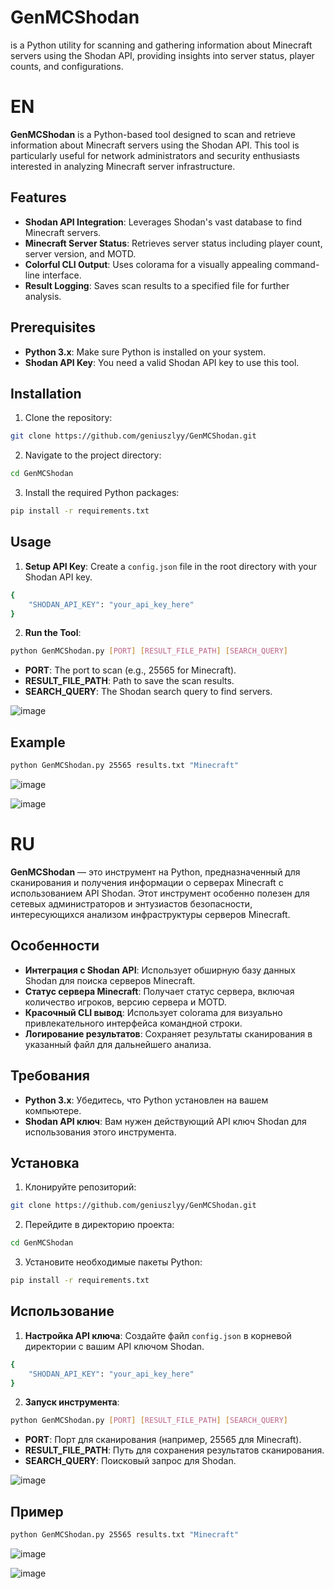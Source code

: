 # GenMCShodan
is a Python utility for scanning and gathering information about Minecraft servers using the Shodan API, providing insights into server status, player counts, and configurations.

# EN
**GenMCShodan** is a Python-based tool designed to scan and retrieve information about Minecraft servers using the Shodan API. This tool is particularly useful for network administrators and security enthusiasts interested in analyzing Minecraft server infrastructure.

## Features
- **Shodan API Integration**: Leverages Shodan's vast database to find Minecraft servers.
- **Minecraft Server Status**: Retrieves server status including player count, server version, and MOTD.
- **Colorful CLI Output**: Uses colorama for a visually appealing command-line interface.
- **Result Logging**: Saves scan results to a specified file for further analysis.

## Prerequisites
- **Python 3.x**: Make sure Python is installed on your system.
- **Shodan API Key**: You need a valid Shodan API key to use this tool.

## Installation
1. Clone the repository:
```bash
git clone https://github.com/geniuszlyy/GenMCShodan.git
```
2. Navigate to the project directory:
```bash
cd GenMCShodan
```
3. Install the required Python packages:
```bash
pip install -r requirements.txt
```

## Usage
1. **Setup API Key**: Create a `config.json` file in the root directory with your Shodan API key.
```bash
{
    "SHODAN_API_KEY": "your_api_key_here"
}
```
2. **Run the Tool**:
```bash
python GenMCShodan.py [PORT] [RESULT_FILE_PATH] [SEARCH_QUERY]
```
- **PORT**: The port to scan (e.g., 25565 for Minecraft).
- **RESULT_FILE_PATH**: Path to save the scan results.
- **SEARCH_QUERY**: The Shodan search query to find servers.

![image](https://github.com/user-attachments/assets/304cbd9e-c3c0-4b7f-b8a0-9cfcdb0b7421)


## Example
```bash
python GenMCShodan.py 25565 results.txt "Minecraft"
```
![image](https://github.com/user-attachments/assets/c6247038-87ec-433b-bd99-70c2fa9f3cd2)

![image](https://github.com/user-attachments/assets/331b4e7c-b87e-4752-8509-d4fff61cb024)



# RU
**GenMCShodan** — это инструмент на Python, предназначенный для сканирования и получения информации о серверах Minecraft с использованием API Shodan. Этот инструмент особенно полезен для сетевых администраторов и энтузиастов безопасности, интересующихся анализом инфраструктуры серверов Minecraft.

## Особенности
- **Интеграция с Shodan API**: Использует обширную базу данных Shodan для поиска серверов Minecraft.
- **Статус сервера Minecraft**: Получает статус сервера, включая количество игроков, версию сервера и MOTD.
- **Красочный CLI вывод**: Использует colorama для визуально привлекательного интерфейса командной строки.
- **Логирование результатов**: Сохраняет результаты сканирования в указанный файл для дальнейшего анализа.

## Требования
- **Python 3.x**: Убедитесь, что Python установлен на вашем компьютере.
- **Shodan API ключ**: Вам нужен действующий API ключ Shodan для использования этого инструмента.

## Установка
1. Клонируйте репозиторий:
```bash
git clone https://github.com/geniuszlyy/GenMCShodan.git
```
2. Перейдите в директорию проекта:
```bash
cd GenMCShodan
```
3. Установите необходимые пакеты Python:
```bash
pip install -r requirements.txt
```

## Использование
1. **Настройка API ключа**: Создайте файл `config.json` в корневой директории с вашим API ключом Shodan.
```bash
{
    "SHODAN_API_KEY": "your_api_key_here"
}
```
2. **Запуск инструмента**:
```bash
python GenMCShodan.py [PORT] [RESULT_FILE_PATH] [SEARCH_QUERY]
```
- **PORT**: Порт для сканирования (например, 25565 для Minecraft).
- **RESULT_FILE_PATH**: Путь для сохранения результатов сканирования.
- **SEARCH_QUERY**: Поисковый запрос для Shodan.

![image](https://github.com/user-attachments/assets/304cbd9e-c3c0-4b7f-b8a0-9cfcdb0b7421)

## Пример
```bash
python GenMCShodan.py 25565 results.txt "Minecraft"
```
![image](https://github.com/user-attachments/assets/c6247038-87ec-433b-bd99-70c2fa9f3cd2)

![image](https://github.com/user-attachments/assets/331b4e7c-b87e-4752-8509-d4fff61cb024)
